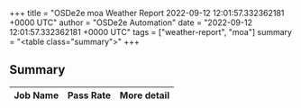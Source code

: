 +++
title = "OSDe2e moa Weather Report 2022-09-12 12:01:57.332362181 +0000 UTC"
author = "OSDe2e Automation"
date = "2022-09-12 12:01:57.332362181 +0000 UTC"
tags = ["weather-report", "moa"]
summary = "<table class=\"summary\"></table>"
+++
## Summary

| Job Name | Pass Rate | More detail |
|----------|-----------|-------------|




